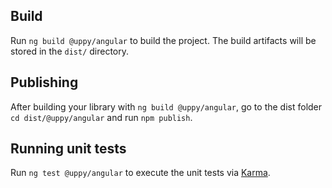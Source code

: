 ## Build

Run `ng build @uppy/angular` to build the project. The build artifacts will be stored in the `dist/` directory.

## Publishing

After building your library with `ng build @uppy/angular`, go to the dist folder `cd dist/@uppy/angular` and run `npm publish`.

## Running unit tests

Run `ng test @uppy/angular` to execute the unit tests via [Karma](https://karma-runner.github.io).